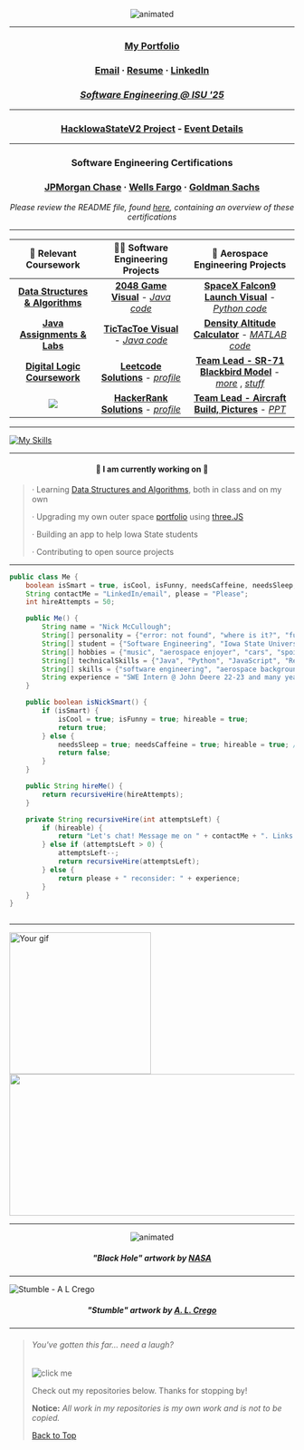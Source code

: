 <p align="center">
  <img src="https://user-images.githubusercontent.com/91184284/233212165-f45b6b97-c9b6-4aec-8ba5-b64562d7b5a0.gif" alt="animated" />
</p>





_______

<div align="center">

### [My Portfolio](https://mccnick.github.io/)

### [Email](mailto:nickmcc@iastate.edu) · [Resume](https://drive.google.com/file/d/1YG5odbzS6yKjkB5AG4blCoKE7mjjN-I-/view?usp=drive_link) · [LinkedIn](https://www.linkedin.com/in/mccnick/)

### <a href="https://se.iastate.edu/"> <i> Software Engineering @ ISU '25</i> </a>

</div>

_______

 <div align="center">

 ### [HackIowaStateV2 Project](https://github.com/TateSamuD/HackISUv2_TNT) - [Event Details](https://kreativehorizon.com/events/hackisu-v2)

 </div>
 
_______
 

<div align="center">

<h3>Software Engineering Certifications</h3>

### [JPMorgan Chase](https://github.com/mccnick/certificates/blob/main/JPMC%20Forage%20SWE%20Lite%20Certificate.pdf) · [Wells Fargo](https://github.com/mccnick/certificates/blob/main/Wells%20Fargo%20SWE%20Certificate.pdf) · [Goldman Sachs](https://github.com/mccnick/certificates/blob/main/Goldman%20Sachs%20SWE%20Certificate.pdf)

*Please review the README file, found [here](https://github.com/mccnick/certificates), containing an overview of these certifications*

</div>






_______

| 🧩 **Relevant Coursework** |👨‍💻 **Software Engineering Projects** | 🚀 **Aerospace Engineering Projects** 
| :-------------: | :-------------: | :-------------: |
| <a href="https://github.com/mccnick/COMS-228">**Data Structures & Algorithms**</a> | <a href="https://user-images.githubusercontent.com/91184284/232322694-6c8ceb66-9118-4066-a43c-5214a4083cb1.gif">**2048 Game Visual**</a> - <a href="https://github.com/mccnick/COMS-227/tree/main/HW3/HW03/src/hw3">*Java code*</a>  | <a href="https://user-images.githubusercontent.com/91184284/232335618-21af470a-1634-4918-bc83-1c0c69ed4133.gif">**SpaceX Falcon9 Launch Visual**</a> - <a href="https://github.com/mccnick/AERE-160/blob/main/SpaceXRocketSimulation.py">*Python code*</a> 
| <a href="https://github.com/mccnick/COMS-227">**Java Assignments & Labs**</a> | <a href="https://user-images.githubusercontent.com/91184284/229703311-da007f9a-ea7c-4629-a577-32b01e902073.gif">**TicTacToe Visual**</a> - <a href="https://github.com/mccnick/TicTacToe/blob/main/TicTacToe/src/zzzTicTacToe/TicTacToe.java">*Java code*</a>  |  <a href="https://github.com/mccnick/DensityAltitudeCalculator/blob/main/Nick%20McCullough%20-%20Project%201.pdf">**Density Altitude Calculator**</a> - <a href="https://github.com/mccnick/DensityAltitudeCalculator/blob/main/DensityAltCalc.m">*MATLAB code*</a> 
| <a href="https://github.com/mccnick/CPRE-281">**Digital Logic Coursework**</a> |  <a href="https://github.com/mccnick/Leetcode-Solutions">**Leetcode Solutions**</a> - <a href="https://leetcode.com/mccnick/">*profile*</a> |  <a href="https://github.com/mccnick/AERE-161/blob/main/Solidworks%20Final%20Project.pdf">**Team Lead - SR-71 Blackbird Model**</a> - <a href="https://github.com/mccnick/AERE-161/blob/main/Final%20Presentation%20May%201.pdf">*more*</a> , <a href="https://github.com/mccnick/AERE-161/blob/main/ad036e0b97602106e3a33534a5400017.png">*stuff*</a>     
| ![](https://komarev.com/ghpvc/?username=mccnick&color=blue&label=Views+on+Nick's+GitHub:&style=for-the-square)   | <a href="https://github.com/mccnick/HackerRank-Solutions">**HackerRank Solutions**</a> - <a href="https://www.hackerrank.com/nickmcc">*profile*</a>  |  <a href="https://github.com/mccnick/AERE-160/blob/main/LTA%20pictures.pdf">**Team Lead - Aircraft Build, Pictures**</a> - <a href="https://github.com/mccnick/AERE-160/blob/main/annotated-LTA.pptx.pdf">*PPT*</a>    
_______

[![My Skills](https://skillicons.dev/icons?i=java,eclipse,py,vscode,react,js,threejs,vue,nodejs,c,cpp,html,css,git,latex)](https://skillicons.dev)

_______

#### <p align="center"> 🌱 I am currently working on 🧠</p> 
> · Learning <a href="https://github.com/mccnick/COMS-228">Data Structures and Algorithms</a>, both in class and on my own
>
> · Upgrading my own outer space <a href="https://mccnick.github.io/">portfolio</a> using [three.JS](https://threejs.org/)
>
> · Building an app to help Iowa State students
>
> · Contributing to open source projects

_______

```java
public class Me {
    boolean isSmart = true, isCool, isFunny, needsCaffeine, needsSleep, hireable = true;
    String contactMe = "LinkedIn/email", please = "Please";
    int hireAttempts = 50;

    public Me() {
        String name = "Nick McCullough";
        String[] personality = {"error: not found", "where is it?", "funny", "motivated", "friendly"};
        String[] student = {"Software Engineering", "Iowa State University", "expected graduation 2025"};
        String[] hobbies = {"music", "aerospace enjoyer", "cars", "spoiling doggo", "gaming"};
        String[] technicalSkills = {"Java", "Python", "JavaScript", "React", "ReactNative", "HTML/CSS", "C/C++"};
        String[] skills = {"software engineering", "aerospace background", "finance background", "teamwork"};
        String experience = "SWE Intern @ John Deere 22-23 and many years in finance industry.";
    }

    public boolean isNickSmart() {
        if (isSmart) {
            isCool = true; isFunny = true; hireable = true;
            return true;
        } else { 
            needsSleep = true; needsCaffeine = true; hireable = true; // please hire me anyway
            return false;
        }
    }

    public String hireMe() {
        return recursiveHire(hireAttempts);
    }

    private String recursiveHire(int attemptsLeft) {
        if (hireable) {
            return "Let's chat! Message me on " + contactMe + ". Links above :)";
        } else if (attemptsLeft > 0) {
            attemptsLeft--;
            return recursiveHire(attemptsLeft);
        } else {
            return please + " reconsider: " + experience;
        }
    }
}



```
_______

 <img src="https://user-images.githubusercontent.com/91184284/232395192-d8884757-79af-4b8b-9e43-384513f3672f.gif" alt="Your gif" height="250"/><img src="https://spotify-recently-played-readme.vercel.app/api?user=7iosa6zosbstnzn6jxm1s0qqc&count=3&width=570" height="250" width="670"/>  

_______

<p align="center">
  <img src="https://user-images.githubusercontent.com/91184284/235905486-0fc770d0-2506-4322-8ace-ab3ed11d0494.gif" alt="animated" />
</p>

##### <p align="center"> "Black Hole" artwork by <a href="https://www.nasa.gov/feature/goddard/2019/nasa-visualization-shows-a-black-hole-s-warped-world"> NASA</a></p> 
_______

![Stumble - A  L  Crego](https://user-images.githubusercontent.com/91184284/236307031-169c071c-2217-4704-90bc-23f642e0a2ec.gif)

##### <p align="center"> "Stumble" artwork by <a href="https://visual-massage.com/massages/78">A. L. Crego</a></p> 
_______
> ###### You've gotten this far... need a laugh? 
> ![](https://readme-jokes.vercel.app/api "click me")
> 
> Check out my repositories below. Thanks for stopping by!
> 
> **Notice:** *All work in my repositories is my own work and is not to be copied.*
> 
> [Back to Top](https://github.com/mccnick)
>


<!--
**mccnick/mccnick** is a ✨ _special_ ✨ repository because its `README.md` (this file) appears on your GitHub profile.
// <p align="center">text</p>
// ![ezgif com-optimize-3](https://user-images.githubusercontent.com/91184284/233018425-0625985b-379e-4fb4-894c-f9704a6d8907.gif)
// ![ezgif com-video-to-gif-3](https://user-images.githubusercontent.com/91184284/233022270-8d005f6a-aaa8-459a-9321-76ee73c86161.gif)
// ![ezgif com-crop-2](https://user-images.githubusercontent.com/91184284/232549394-da6c3eb5-e05e-44f8-9554-79f6ba9ebf4d.gif)
// github most used programming languages chart (too much jupyter notebook)
![Most Committed Languages](https://github-readme-stats.vercel.app/api/top-langs/?username=mccnick&layout=compact&theme=theme)
// falcon9 gif
![image](https://user-images.githubusercontent.com/91184284/232395192-d8884757-79af-4b8b-9e43-384513f3672f.gif)
// falcon9 centered
<p align="center">
  <img src="https://user-images.githubusercontent.com/91184284/232395192-d8884757-79af-4b8b-9e43-384513f3672f.gif" alt="animated" />
</p>
// spotify
![Nick's recently played](https://spotify-recently-played-readme.vercel.app/api?user=7iosa6zosbstnzn6jxm1s0qqc&count=3&width=900&height=200)
![Spotify recently played](https://spotify-recently-played-readme.vercel.app/api?user=7iosa6zosbstnzn6jxm1s0qqc&count=3)
![finance](https://user-images.githubusercontent.com/91184284/232307962-e49c14f1-5fa5-451e-a068-d00e0ad2bc82.png)
-->
